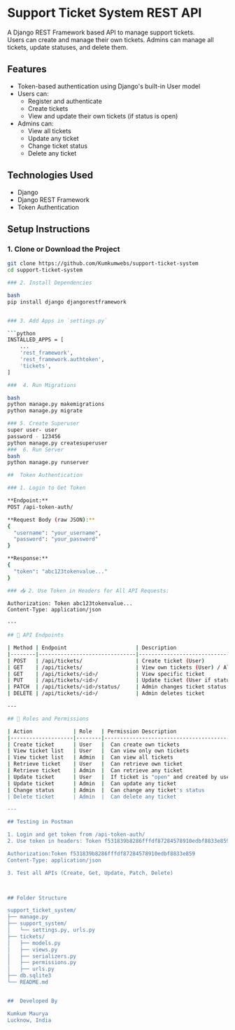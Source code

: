 #  Support Ticket System REST API

A Django REST Framework based API to manage support tickets.  
Users can create and manage their own tickets. Admins can manage all tickets, update statuses, and delete them.


## Features

- Token-based authentication using Django's built-in User model
- Users can:
  - Register and authenticate
  - Create tickets
  - View and update their own tickets (if status is open)
- Admins can:
  - View all tickets
  - Update any ticket
  - Change ticket status
  - Delete any ticket

##  Technologies Used

- Django
- Django REST Framework
- Token Authentication

##  Setup Instructions

###  1. Clone or Download the Project

```bash
git clone https://github.com/Kumkumwebs/support-ticket-system
cd support-ticket-system

### 2. Install Dependencies

bash
pip install django djangorestframework


### 3. Add Apps in `settings.py`

```python
INSTALLED_APPS = [
    ...
    'rest_framework',
    'rest_framework.authtoken',
    'tickets',
]

###  4. Run Migrations

bash
python manage.py makemigrations
python manage.py migrate

### 5. Create Superuser
super user- user
password - 123456
python manage.py createsuperuser
###  6. Run Server
bash
python manage.py runserver

##  Token Authentication

### 1. Login to Get Token

**Endpoint:**
POST /api-token-auth/

**Request Body (raw JSON):**
{
  "username": "your_username",
  "password": "your_password"
}

**Response:**
{
  "token": "abc123tokenvalue..."
}

### 📥 2. Use Token in Headers for All API Requests:

Authorization: Token abc123tokenvalue...
Content-Type: application/json

---

## 📘 API Endpoints

| Method | Endpoint                      | Description                            |
|--------|-------------------------------|----------------------------------------|
| POST   | /api/tickets/                 | Create ticket (User)                   |
| GET    | /api/tickets/                 | View own tickets (User) / All (Admin)  |
| GET    | /api/tickets/<id>/            | View specific ticket                   |
| PUT    | /api/tickets/<id>/            | Update ticket (User if status=open)    |
| PATCH  | /api/tickets/<id>/status/     | Admin changes ticket status            |
| DELETE | /api/tickets/<id>/            | Admin deletes ticket                   |

---

## 👤 Roles and Permissions

| Action             | Role   | Permission Description                      |
|--------------------|--------|----------------------------------------------|
| Create ticket      | User   |  Can create own tickets                    |
| View ticket list   | User   |  Can view only own tickets                 |
| View ticket list   | Admin  |  Can view all tickets                      |
| Retrieve ticket    | User   |  Can retrieve own ticket                   |
| Retrieve ticket    | Admin  |  Can retrieve any ticket                   |
| Update ticket      | User   |  If ticket is "open" and created by user   |
| Update ticket      | Admin  |  Can update any ticket                     |
| Change status      | Admin  |  Can change any ticket's status            |
| Delete ticket      | Admin  |  Can delete any ticket                     |

---

## Testing in Postman

1. Login and get token from /api-token-auth/
2. Use token in headers: Token f531839b8286fffdf87284578910edbf8833e859

Authorization:Token f531839b8286fffdf87284578910edbf8833e859
Content-Type: application/json

3. Test all APIs (Create, Get, Update, Patch, Delete)



## Folder Structure

support_ticket_system/
├── manage.py
├── support_system/
│   └── settings.py, urls.py
├── tickets/
│   ├── models.py
│   ├── views.py
│   ├── serializers.py
│   ├── permissions.py
│   ├── urls.py
├── db.sqlite3
└── README.md


##  Developed By

Kumkum Maurya  
Lucknow, India
